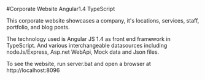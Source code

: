 #Corporate Website Angular1.4 TypeScript

This corporate website showcases a company, it's locations, services, staff, portfolio, and blog posts.

The technology used is Angular JS 1.4 as front end framework in TypeScript.
And various interchangeable datasources including nodeJs/Express, Asp.net WebApi, Mock data and Json files.

To see the website, run server.bat and open a browser at http://localhost:8096
